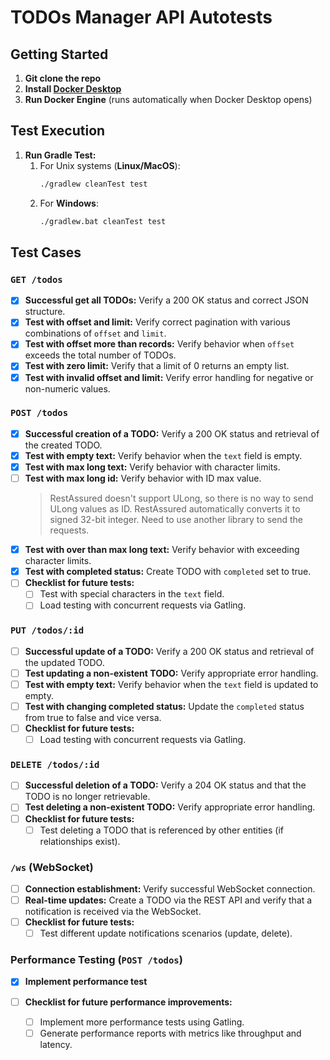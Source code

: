 # TODOs Manager API Autotests

## Getting Started

1. **Git clone the repo**
2. **Install [Docker Desktop](https://www.docker.com/products/docker-desktop/)**
3. **Run Docker Engine** (runs automatically when Docker Desktop opens)

## Test Execution

1. **Run Gradle Test:**
    1. For Unix systems (**Linux/MacOS**): <br>
        ```bash
        ./gradlew cleanTest test
        ```
    2. For **Windows**: <br>
        ```bash
        ./gradlew.bat cleanTest test
        ```

## Test Cases

### `GET /todos`

* [X] **Successful get all TODOs:** Verify a 200 OK status and correct JSON structure.
* [X] **Test with offset and limit:** Verify correct pagination with various combinations of `offset` and `limit`.
* [X] **Test with offset more than records:**  Verify behavior when `offset` exceeds the total number of TODOs.
* [X] **Test with zero limit:** Verify that a limit of 0 returns an empty list.
* [X] **Test with invalid offset and limit:** Verify error handling for negative or non-numeric values.

### `POST /todos`

* [X] **Successful creation of a TODO:** Verify a 200 OK status and retrieval of the created TODO.
* [X] **Test with empty text:** Verify behavior when the `text` field is empty.
* [X] **Test with max long text:** Verify behavior with character limits.
* [ ] **Test with max long id:** Verify behavior with ID max value.
  > RestAssured doesn't support ULong, so there is no way to send ULong values as ID. RestAssured automatically converts it to signed 32-bit integer.
    Need to use another library to send the requests.
* [X] **Test with over than max long text:** Verify behavior with exceeding character limits.
* [X] **Test with completed status:** Create TODO with `completed` set to true.
* [ ] **Checklist for future tests:**
    * [ ] Test with special characters in the `text` field.
    * [ ] Load testing with concurrent requests via Gatling.

### `PUT /todos/:id`

* [ ] **Successful update of a TODO:** Verify a 200 OK status and retrieval of the updated TODO.
* [ ] **Test updating a non-existent TODO:** Verify appropriate error handling.
* [ ] **Test with empty text:** Verify behavior when the `text` field is updated to empty.
* [ ] **Test with changing completed status:**  Update the `completed` status from true to false and vice versa.
* [ ] **Checklist for future tests:**
    * [ ] Load testing with concurrent requests via Gatling.

### `DELETE /todos/:id`

* [ ] **Successful deletion of a TODO:** Verify a 204 OK status and that the TODO is no longer retrievable.
* [ ] **Test deleting a non-existent TODO:** Verify appropriate error handling.
* [ ] **Checklist for future tests:**
    * [ ] Test deleting a TODO that is referenced by other entities (if relationships exist).

### `/ws` (WebSocket)

* [ ] **Connection establishment:** Verify successful WebSocket connection.
* [ ] **Real-time updates:** Create a TODO via the REST API and verify that a notification is received via the WebSocket.
* [ ] **Checklist for future tests:**
    * [ ] Test different update notifications scenarios (update, delete).

### Performance Testing (`POST /todos`)

* [X] **Implement performance test**

* [ ] **Checklist for future performance improvements:**
    * [ ] Implement more performance tests using Gatling.
    * [ ] Generate performance reports with metrics like throughput and latency.
